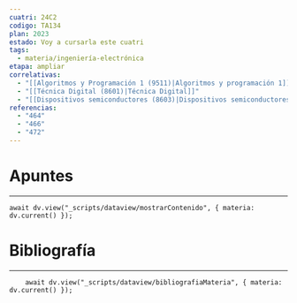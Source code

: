 ```yaml
---
cuatri: 24C2
codigo: TA134
plan: 2023
estado: Voy a cursarla este cuatri
tags:
  - materia/ingeniería-electrónica
etapa: ampliar
correlativas:
  - "[[Algoritmos y Programación 1 (9511)|Algoritmos y programación 1]]"
  - "[[Técnica Digital (8601)|Técnica Digital]]"
  - "[[Dispositivos semiconductores (8603)|Dispositivos semiconductores]]"
referencias:
  - "464"
  - "466"
  - "472"
---
```

# Apuntes
---
```dataviewjs
await dv.view("_scripts/dataview/mostrarContenido", { materia: dv.current() });
```

# Bibliografía
---
```dataviewjs
	await dv.view("_scripts/dataview/bibliografiaMateria", { materia: dv.current() });
```